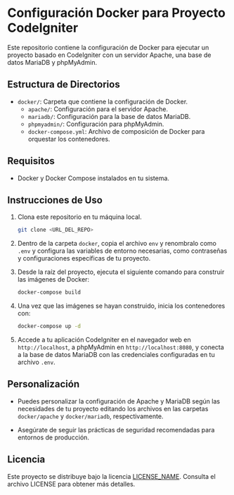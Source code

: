 
# Configuración Docker para Proyecto CodeIgniter

Este repositorio contiene la configuración de Docker para ejecutar un proyecto basado en CodeIgniter con un servidor Apache, una base de datos MariaDB y phpMyAdmin.

## Estructura de Directorios

- `docker/`: Carpeta que contiene la configuración de Docker.
  - `apache/`: Configuración para el servidor Apache.
  - `mariadb/`: Configuración para la base de datos MariaDB.
  - `phpmyadmin/`: Configuración para phpMyAdmin.
  - `docker-compose.yml`: Archivo de composición de Docker para orquestar los contenedores.

## Requisitos

- Docker y Docker Compose instalados en tu sistema.

## Instrucciones de Uso

1. Clona este repositorio en tu máquina local.

   ```bash
   git clone <URL_DEL_REPO>
   ```

2. Dentro de la carpeta `docker`, copia el archivo  `env` y renombralo como `.env` y configura las variables de entorno necesarias, como contraseñas y configuraciones específicas de tu proyecto.

3. Desde la raíz del proyecto, ejecuta el siguiente comando para construir las imágenes de Docker:

   ```bash
   docker-compose build
   ```

4. Una vez que las imágenes se hayan construido, inicia los contenedores con:

   ```bash
   docker-compose up -d
   ```

5. Accede a tu aplicación CodeIgniter en el navegador web en `http://localhost`, a phpMyAdmin en `http://localhost:8080`, y conecta a la base de datos MariaDB con las credenciales configuradas en tu archivo `.env`.

## Personalización

- Puedes personalizar la configuración de Apache y MariaDB según las necesidades de tu proyecto editando los archivos en las carpetas `docker/apache` y `docker/mariadb`, respectivamente.

- Asegúrate de seguir las prácticas de seguridad recomendadas para entornos de producción.

## Licencia

Este proyecto se distribuye bajo la licencia [LICENSE_NAME](LICENSE_URL). Consulta el archivo LICENSE para obtener más detalles.
